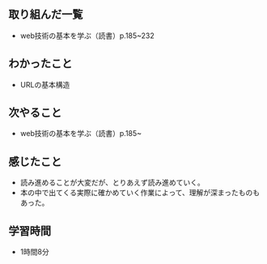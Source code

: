 ## 取り組んだ一覧
- web技術の基本を学ぶ（読書）p.185~232
## わかったこと
- URLの基本構造
## 次やること
- web技術の基本を学ぶ（読書）p.185~
## 感じたこと
- 読み進めることが大変だが、とりあえず読み進めていく。
- 本の中で出てくる実際に確かめていく作業によって、理解が深まったものもあった。
## 学習時間
- 1時間8分

